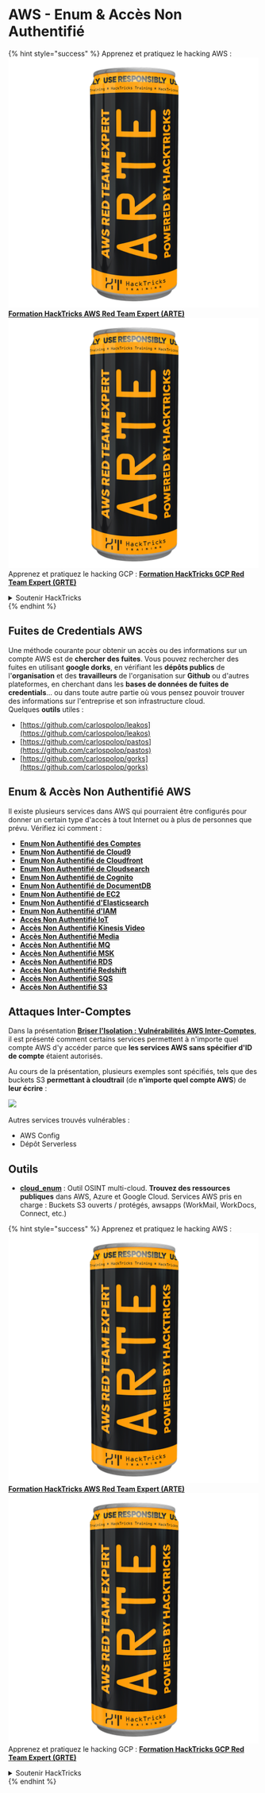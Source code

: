 # AWS - Enum & Accès Non Authentifié

{% hint style="success" %}
Apprenez et pratiquez le hacking AWS :<img src="../../../.gitbook/assets/image (1) (1) (1).png" alt="" data-size="line">[**Formation HackTricks AWS Red Team Expert (ARTE)**](https://training.hacktricks.xyz/courses/arte)<img src="../../../.gitbook/assets/image (1) (1) (1).png" alt="" data-size="line">\
Apprenez et pratiquez le hacking GCP : <img src="../../../.gitbook/assets/image (2).png" alt="" data-size="line">[**Formation HackTricks GCP Red Team Expert (GRTE)**<img src="../../../.gitbook/assets/image (2).png" alt="" data-size="line">](https://training.hacktricks.xyz/courses/grte)

<details>

<summary>Soutenir HackTricks</summary>

* Consultez les [**plans d'abonnement**](https://github.com/sponsors/carlospolop) !
* **Rejoignez le** 💬 [**groupe Discord**](https://discord.gg/hRep4RUj7f) ou le [**groupe telegram**](https://t.me/peass) ou **suivez** nous sur **Twitter** 🐦 [**@hacktricks\_live**](https://twitter.com/hacktricks_live)**.**
* **Partagez des astuces de hacking en soumettant des PRs aux** [**HackTricks**](https://github.com/carlospolop/hacktricks) et [**HackTricks Cloud**](https://github.com/carlospolop/hacktricks-cloud) dépôts github.

</details>
{% endhint %}

## Fuites de Credentials AWS

Une méthode courante pour obtenir un accès ou des informations sur un compte AWS est de **chercher des fuites**. Vous pouvez rechercher des fuites en utilisant **google dorks**, en vérifiant les **dépôts publics** de l'**organisation** et des **travailleurs** de l'organisation sur **Github** ou d'autres plateformes, en cherchant dans les **bases de données de fuites de credentials**... ou dans toute autre partie où vous pensez pouvoir trouver des informations sur l'entreprise et son infrastructure cloud.\
Quelques **outils** utiles :

* [https://github.com/carlospolop/leakos](https://github.com/carlospolop/leakos)
* [https://github.com/carlospolop/pastos](https://github.com/carlospolop/pastos)
* [https://github.com/carlospolop/gorks](https://github.com/carlospolop/gorks)

## Enum & Accès Non Authentifié AWS

Il existe plusieurs services dans AWS qui pourraient être configurés pour donner un certain type d'accès à tout Internet ou à plus de personnes que prévu. Vérifiez ici comment :

* [**Enum Non Authentifié des Comptes**](aws-accounts-unauthenticated-enum.md)
* [**Enum Non Authentifié de Cloud9**](https://github.com/carlospolop/hacktricks-cloud/blob/master/pentesting-cloud/aws-security/aws-unauthenticated-enum-access/broken-reference/README.md)
* [**Enum Non Authentifié de Cloudfront**](aws-cloudfront-unauthenticated-enum.md)
* [**Enum Non Authentifié de Cloudsearch**](https://github.com/carlospolop/hacktricks-cloud/blob/master/pentesting-cloud/aws-security/aws-unauthenticated-enum-access/broken-reference/README.md)
* [**Enum Non Authentifié de Cognito**](aws-cognito-unauthenticated-enum.md)
* [**Enum Non Authentifié de DocumentDB**](aws-documentdb-enum.md)
* [**Enum Non Authentifié de EC2**](aws-ec2-unauthenticated-enum.md)
* [**Enum Non Authentifié d'Elasticsearch**](aws-elasticsearch-unauthenticated-enum.md)
* [**Enum Non Authentifié d'IAM**](aws-iam-and-sts-unauthenticated-enum.md)
* [**Accès Non Authentifié IoT**](aws-iot-unauthenticated-enum.md)
* [**Accès Non Authentifié Kinesis Video**](aws-kinesis-video-unauthenticated-enum.md)
* [**Accès Non Authentifié Media**](aws-media-unauthenticated-enum.md)
* [**Accès Non Authentifié MQ**](aws-mq-unauthenticated-enum.md)
* [**Accès Non Authentifié MSK**](aws-msk-unauthenticated-enum.md)
* [**Accès Non Authentifié RDS**](aws-rds-unauthenticated-enum.md)
* [**Accès Non Authentifié Redshift**](aws-redshift-unauthenticated-enum.md)
* [**Accès Non Authentifié SQS**](aws-sqs-unauthenticated-enum.md)
* [**Accès Non Authentifié S3**](aws-s3-unauthenticated-enum.md)

## Attaques Inter-Comptes

Dans la présentation [**Briser l'Isolation : Vulnérabilités AWS Inter-Comptes**](https://www.youtube.com/watch?v=JfEFIcpJ2wk), il est présenté comment certains services permettent à n'importe quel compte AWS d'y accéder parce que **les services AWS sans spécifier d'ID de compte** étaient autorisés.

Au cours de la présentation, plusieurs exemples sont spécifiés, tels que des buckets S3 **permettant à cloudtrail** (de **n'importe quel compte AWS**) de **leur écrire** :

![](<../../../.gitbook/assets/image (260).png>)

Autres services trouvés vulnérables :

* AWS Config
* Dépôt Serverless

## Outils

* [**cloud\_enum**](https://github.com/initstring/cloud_enum) : Outil OSINT multi-cloud. **Trouvez des ressources publiques** dans AWS, Azure et Google Cloud. Services AWS pris en charge : Buckets S3 ouverts / protégés, awsapps (WorkMail, WorkDocs, Connect, etc.)

{% hint style="success" %}
Apprenez et pratiquez le hacking AWS :<img src="../../../.gitbook/assets/image (1) (1) (1).png" alt="" data-size="line">[**Formation HackTricks AWS Red Team Expert (ARTE)**](https://training.hacktricks.xyz/courses/arte)<img src="../../../.gitbook/assets/image (1) (1) (1).png" alt="" data-size="line">\
Apprenez et pratiquez le hacking GCP : <img src="../../../.gitbook/assets/image (2).png" alt="" data-size="line">[**Formation HackTricks GCP Red Team Expert (GRTE)**<img src="../../../.gitbook/assets/image (2).png" alt="" data-size="line">](https://training.hacktricks.xyz/courses/grte)

<details>

<summary>Soutenir HackTricks</summary>

* Consultez les [**plans d'abonnement**](https://github.com/sponsors/carlospolop) !
* **Rejoignez le** 💬 [**groupe Discord**](https://discord.gg/hRep4RUj7f) ou le [**groupe telegram**](https://t.me/peass) ou **suivez** nous sur **Twitter** 🐦 [**@hacktricks\_live**](https://twitter.com/hacktricks_live)**.**
* **Partagez des astuces de hacking en soumettant des PRs aux** [**HackTricks**](https://github.com/carlospolop/hacktricks) et [**HackTricks Cloud**](https://github.com/carlospolop/hacktricks-cloud) dépôts github.

</details>
{% endhint %}
